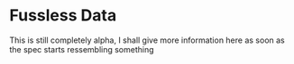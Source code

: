 # Fussless Data

This is still completely alpha, I shall give more information here as soon as the spec starts ressembling something
